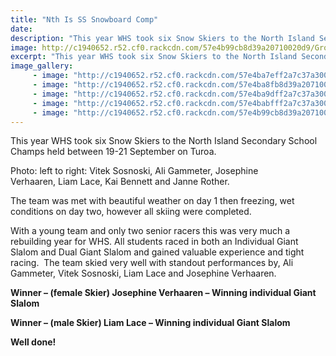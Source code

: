 ```yaml
---
title: "Nth Is SS Snowboard Comp"
date: 
description: "This year WHS took six Snow Skiers to the North Island Secondary School Champs held between 19-21 September on Turoa."
image: http://c1940652.r52.cf0.rackcdn.com/57e4b99cb8d39a20710020d9/Group-shot.jpg
excerpt: "This year WHS took six Snow Skiers to the North Island Secondary School Champs held between 19-21 September on Turoa."
image_gallery:
     - image: "http://c1940652.r52.cf0.rackcdn.com/57e4ba7eff2a7c37a3000518/casual-of-students.jpg"
     - image: "http://c1940652.r52.cf0.rackcdn.com/57e4ba8fb8d39a20710020db/Janne-Rother,-Int-German-student.jpg"
     - image: "http://c1940652.r52.cf0.rackcdn.com/57e4ba9dff2a7c37a300051a/Janne-Rother,-with-distance-in-background.jpg"
     - image: "http://c1940652.r52.cf0.rackcdn.com/57e4babfff2a7c37a300051c/Vitek-Sosnoski.jpg"
     - image: "http://c1940652.r52.cf0.rackcdn.com/57e4b99cb8d39a20710020d9/Group-shot.jpg"
---
```


<p>This year WHS took six Snow Skiers to the North Island Secondary School Champs held<span>&nbsp;between 19-21 September</span> on Turoa.</p>
<p>Photo: left to right:&nbsp;<span>Vitek Sosnoski,&nbsp;<span>Ali Gammeter,&nbsp;<span>Josephine Verhaaren,&nbsp;<span>Liam Lace, Kai Bennett and Janne Rother.</span></span></span></span></p>
<p>The team was met with beautiful weather on day 1 then freezing, wet conditions on day two, however all skiing were completed.</p>
<p>With a young team and only two senior racers this was very much a rebuilding year for WHS. All students raced in both an Individual Giant Slalom and Dual Giant Slalom and gained valuable experience and tight racing. &nbsp;The team skied very well with standout performances by, Ali Gammeter, Vitek Sosnoski, Liam Lace and Josephine Verhaaren.&nbsp;</p>
<p><strong>Winner &ndash; (female Skier) Josephine Verhaaren &ndash; Winning individual Giant Slalom</strong></p>
<p><strong>Winner &ndash; (male Skier) Liam Lace &ndash; Winning individual Giant Slalom</strong></p>
<p><strong>Well done!&nbsp;</strong></p>

